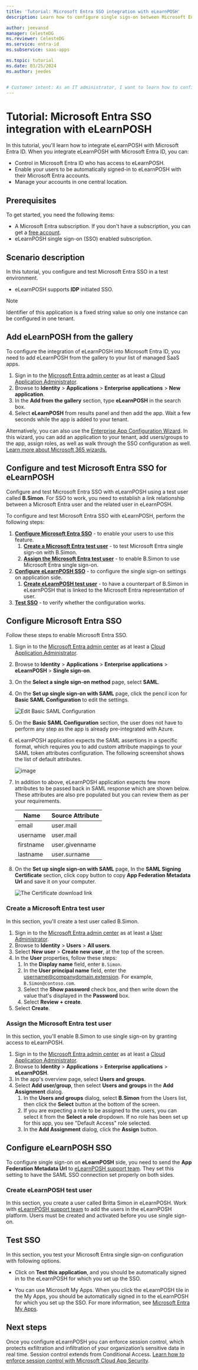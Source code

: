 ```yaml
---
title: 'Tutorial: Microsoft Entra SSO integration with eLearnPOSH'
description: Learn how to configure single sign-on between Microsoft Entra ID and eLearnPOSH.

author: jeevansd
manager: CelesteDG
ms.reviewer: CelesteDG
ms.service: entra-id
ms.subservice: saas-apps

ms.topic: tutorial
ms.date: 03/25/2024
ms.author: jeedes


# Customer intent: As an IT administrator, I want to learn how to configure single sign-on between Microsoft Entra ID and eLearnPOSH so that I can control who has access to eLearnPOSH, enable automatic sign-in with Microsoft Entra accounts, and manage my accounts in one central location.
---
```


# Tutorial: Microsoft Entra SSO integration with eLearnPOSH

In this tutorial, you'll learn how to integrate eLearnPOSH with Microsoft Entra ID. When you integrate eLearnPOSH with Microsoft Entra ID, you can:

* Control in Microsoft Entra ID who has access to eLearnPOSH.
* Enable your users to be automatically signed-in to eLearnPOSH with their Microsoft Entra accounts.
* Manage your accounts in one central location.

## Prerequisites

To get started, you need the following items:

* A Microsoft Entra subscription. If you don't have a subscription, you can get a [free account](https://azure.microsoft.com/free/).
* eLearnPOSH single sign-on (SSO) enabled subscription.

## Scenario description

In this tutorial, you configure and test Microsoft Entra SSO in a test environment.

* eLearnPOSH supports **IDP** initiated SSO.

> [!NOTE]
> Identifier of this application is a fixed string value so only one instance can be configured in one tenant.

## Add eLearnPOSH from the gallery

To configure the integration of eLearnPOSH into Microsoft Entra ID, you need to add eLearnPOSH from the gallery to your list of managed SaaS apps.

1. Sign in to the [Microsoft Entra admin center](https://entra.microsoft.com) as at least a [Cloud Application Administrator](~/identity/role-based-access-control/permissions-reference.md#cloud-application-administrator).
1. Browse to **Identity** > **Applications** > **Enterprise applications** > **New application**.
1. In the **Add from the gallery** section, type **eLearnPOSH** in the search box.
1. Select **eLearnPOSH** from results panel and then add the app. Wait a few seconds while the app is added to your tenant.

 Alternatively, you can also use the [Enterprise App Configuration Wizard](https://portal.office.com/AdminPortal/home?Q=Docs#/azureadappintegration). In this wizard, you can add an application to your tenant, add users/groups to the app, assign roles, as well as walk through the SSO configuration as well. [Learn more about Microsoft 365 wizards.](/microsoft-365/admin/misc/azure-ad-setup-guides)

<a name='configure-and-test-azure-ad-sso-for-elearnposh'></a>

## Configure and test Microsoft Entra SSO for eLearnPOSH

Configure and test Microsoft Entra SSO with eLearnPOSH using a test user called **B.Simon**. For SSO to work, you need to establish a link relationship between a Microsoft Entra user and the related user in eLearnPOSH.

To configure and test Microsoft Entra SSO with eLearnPOSH, perform the following steps:

1. **[Configure Microsoft Entra SSO](#configure-azure-ad-sso)** - to enable your users to use this feature.
    1. **[Create a Microsoft Entra test user](#create-an-azure-ad-test-user)** - to test Microsoft Entra single sign-on with B.Simon.
    1. **[Assign the Microsoft Entra test user](#assign-the-azure-ad-test-user)** - to enable B.Simon to use Microsoft Entra single sign-on.
1. **[Configure eLearnPOSH SSO](#configure-elearnposh-sso)** - to configure the single sign-on settings on application side.
    1. **[Create eLearnPOSH test user](#create-elearnposh-test-user)** - to have a counterpart of B.Simon in eLearnPOSH that is linked to the Microsoft Entra representation of user.
1. **[Test SSO](#test-sso)** - to verify whether the configuration works.

<a name='configure-azure-ad-sso'></a>

## Configure Microsoft Entra SSO

Follow these steps to enable Microsoft Entra SSO.

1. Sign in to the [Microsoft Entra admin center](https://entra.microsoft.com) as at least a [Cloud Application Administrator](~/identity/role-based-access-control/permissions-reference.md#cloud-application-administrator).
1. Browse to **Identity** > **Applications** > **Enterprise applications** > **eLearnPOSH** > **Single sign-on**.
1. On the **Select a single sign-on method** page, select **SAML**.
1. On the **Set up single sign-on with SAML** page, click the pencil icon for **Basic SAML Configuration** to edit the settings.

   ![Edit Basic SAML Configuration](common/edit-urls.png)

1. On the **Basic SAML Configuration** section, the user does not have to perform any step as the app is already pre-integrated with Azure.

1. eLearnPOSH application expects the SAML assertions in a specific format, which requires you to add custom attribute mappings to your SAML token attributes configuration. The following screenshot shows the list of default attributes.

	![image](common/default-attributes.png)

1. In addition to above, eLearnPOSH application expects few more attributes to be passed back in SAML response which are shown below. These attributes are also pre populated but you can review them as per your requirements.
	
	| Name | Source Attribute |
	| ---------| --------- |
    | email | user.mail |
    | username | user.mail |
    | firstname | user.givenname |
    | lastname | user.surname |

1. On the **Set up single sign-on with SAML** page, In the **SAML Signing Certificate** section, click copy button to copy **App Federation Metadata Url** and save it on your computer.

	![The Certificate download link](common/copy-metadataurl.png)

<a name='create-an-azure-ad-test-user'></a>

### Create a Microsoft Entra test user

In this section, you'll create a test user called B.Simon.

1. Sign in to the [Microsoft Entra admin center](https://entra.microsoft.com) as at least a [User Administrator](~/identity/role-based-access-control/permissions-reference.md#user-administrator).
1. Browse to **Identity** > **Users** > **All users**.
1. Select **New user** > **Create new user**, at the top of the screen.
1. In the **User** properties, follow these steps:
   1. In the **Display name** field, enter `B.Simon`.  
   1. In the **User principal name** field, enter the username@companydomain.extension. For example, `B.Simon@contoso.com`.
   1. Select the **Show password** check box, and then write down the value that's displayed in the **Password** box.
   1. Select **Review + create**.
1. Select **Create**.

<a name='assign-the-azure-ad-test-user'></a>

### Assign the Microsoft Entra test user

In this section, you'll enable B.Simon to use single sign-on by granting access to eLearnPOSH.

1. Sign in to the [Microsoft Entra admin center](https://entra.microsoft.com) as at least a [Cloud Application Administrator](~/identity/role-based-access-control/permissions-reference.md#cloud-application-administrator).
1. Browse to **Identity** > **Applications** > **Enterprise applications** > **eLearnPOSH**.
1. In the app's overview page, select **Users and groups**.
1. Select **Add user/group**, then select **Users and groups** in the **Add Assignment** dialog.
   1. In the **Users and groups** dialog, select **B.Simon** from the Users list, then click the **Select** button at the bottom of the screen.
   1. If you are expecting a role to be assigned to the users, you can select it from the **Select a role** dropdown. If no role has been set up for this app, you see "Default Access" role selected.
   1. In the **Add Assignment** dialog, click the **Assign** button.

## Configure eLearnPOSH SSO

To configure single sign-on on **eLearnPOSH** side, you need to send the **App Federation Metadata Url** to [eLearnPOSH support team](mailto:contact@succeedtech.com). They set this setting to have the SAML SSO connection set properly on both sides.

### Create eLearnPOSH test user

In this section, you create a user called Britta Simon in eLearnPOSH. Work with [eLearnPOSH support team](mailto:contact@succeedtech.com) to add the users in the eLearnPOSH platform. Users must be created and activated before you use single sign-on.

## Test SSO 

In this section, you test your Microsoft Entra single sign-on configuration with following options.

* Click on **Test this application**, and you should be automatically signed in to the eLearnPOSH for which you set up the SSO.

* You can use Microsoft My Apps. When you click the eLearnPOSH tile in the My Apps, you should be automatically signed in to the eLearnPOSH for which you set up the SSO. For more information, see [Microsoft Entra My Apps](/azure/active-directory/manage-apps/end-user-experiences#azure-ad-my-apps).

## Next steps

Once you configure eLearnPOSH you can enforce session control, which protects exfiltration and infiltration of your organization’s sensitive data in real time. Session control extends from Conditional Access. [Learn how to enforce session control with Microsoft Cloud App Security](/cloud-app-security/proxy-deployment-aad).
